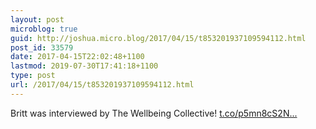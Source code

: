 ```yaml
---
layout: post
microblog: true
guid: http://joshua.micro.blog/2017/04/15/t853201937109594112.html
post_id: 33579
date: 2017-04-15T22:02:48+1100
lastmod: 2019-07-30T17:41:18+1100
type: post
url: /2017/04/15/t853201937109594112.html
---
```

Britt was interviewed by The Wellbeing Collective! [t.co/p5mn8cS2N...](https://t.co/p5mn8cS2Ne)

